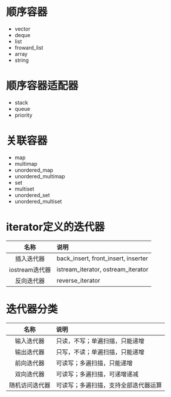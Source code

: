 # 顺序容器

- vector
- deque
- list
- froward_list
- array
- string

# 顺序容器适配器

- stack
- queue
- priority

# 关联容器

- map
- multimap
- unordered_map
- unordered_multimap
- set
- multiset
- unordered_set
- unordered_multiset

# iterator定义的迭代器

|     名称      | 说明                                  |
|:-----------:|:------------------------------------|
|    插入迭代器    | back_insert, front_insert, inserter |
| iostream迭代器 | istream_iterator, ostream_iterator  |
|    反向迭代器    | reverse_iterator                    |

# 迭代器分类

| 名称 | 说明 |
|:---------:|:------------|
| 输入迭代器 | 只读，不写；单遍扫描，只能递增 |
| 输出迭代器 | 只写，不读；单遍扫描，只能递增 |
| 前向迭代器 | 可读写；多遍扫描，只能递增 |
| 双向迭代器 | 可读写；多遍扫描，可递增递减 |
| 随机访问迭代器 | 可读写；多遍扫描，支持全部迭代器运算 |
